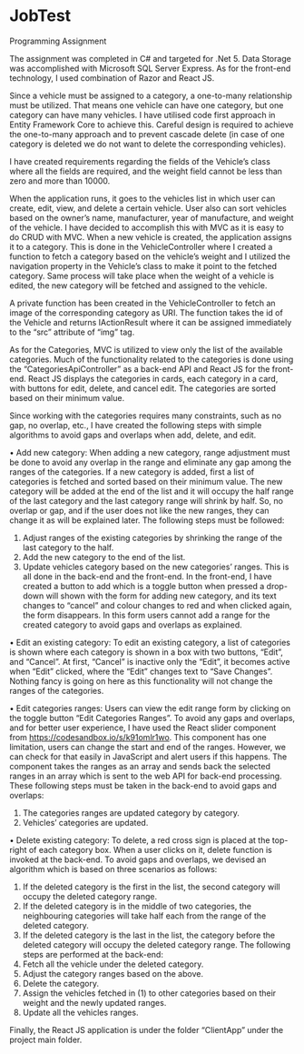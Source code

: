 # JobTest
Programming Assignment

The assignment was completed in C# and targeted for .Net 5. Data Storage was accomplished with Microsoft SQL Server Express. As for the front-end technology, I used combination of Razor and React JS.  

Since a vehicle must be assigned to a category, a one-to-many relationship must be utilized. That means one vehicle can have one category, but one category can have many vehicles. I have utilised code first approach in Entity Framework Core to achieve this. Careful design is required to achieve the one-to-many approach and to prevent cascade delete (in case of one category is deleted we do not want to delete the corresponding vehicles).

I have created requirements regarding the fields of the Vehicle’s class where all the fields are required, and the weight field cannot be less than zero and more than 10000. 

When the application runs, it goes to the vehicles list in which user can create, edit, view, and delete a certain vehicle. User also can sort vehicles based on the owner’s name, manufacturer, year of manufacture, and weight of the vehicle. I have decided to accomplish this with MVC as it is easy to do CRUD with MVC.  When a new vehicle is created, the application assigns it to a category. This is done in the VehicleController where I created a function to fetch a category based on the vehicle’s weight and I utilized the navigation property in the Vehicle’s class to make it point to the fetched category. Same process will take place when the weight of a vehicle is edited, the new category will be fetched and assigned to the vehicle. 

A private function has been created in the VehicleController to fetch an image of the corresponding category as URI. The function takes the id of the Vehicle and returns IActionResult where it can be assigned immediately to the “src” attribute of “img” tag. 

As for the Categories, MVC is utilized to view only the list of the available categories. Much of the functionality related to the categories is done using the “CategoriesApiController” as a back-end API and React JS for the front-end. React JS displays the categories in cards, each category in a card, with buttons for edit, delete, and cancel edit. The categories are sorted based on their minimum value. 

Since working with the categories requires many constraints, such as no gap, no overlap, etc., I have created the following steps with simple algorithms to avoid gaps and overlaps when add, delete, and edit. 

•	Add new category: 
When adding a new category, range adjustment must be done to avoid any overlap in the range and eliminate any gap among the ranges of the categories. If a new category is added, first a list of categories is fetched and sorted based on their minimum value. The new category will be added at the end of the list and it will occupy the half range of the last category and the last category range will shrink by half. So, no overlap or gap, and if the user does not like the new ranges, they can change it as will be explained later. The following steps must be followed: 
1.	Adjust ranges of the existing categories by shrinking the range of the last category to the half. 
2.	Add the new category to the end of the list. 
3.	Update vehicles category based on the new categories’ ranges. 
This is all done in the back-end and the front-end. In the front-end, I have created a button to add which is a toggle button when pressed a drop-down will shown with the form for adding new category, and its text changes to “cancel” and colour changes to red and when clicked again, the form disappears. In this form users cannot add a range for the created category to avoid gaps and overlaps as explained. 

•	Edit an existing category: 
To edit an existing category, a list of categories is shown where each category is shown in a box with two buttons, “Edit”, and “Cancel”. At first, “Cancel” is inactive only the “Edit”, it becomes active when “Edit” clicked, where the “Edit” changes text to “Save Changes”. Nothing fancy is going on here as this functionality will not change the ranges of the categories. 

•	Edit categories ranges: 
Users can view the edit range form by clicking on the toggle button “Edit Categories Ranges”. To avoid any gaps and overlaps, and for better user experience, I have used the React slider component from https://codesandbox.io/s/k91omlr1wo.  This component has one limitation, users can change the start and end of the ranges. However, we can check for that easily in JavaScript and alert users if this happens. The component takes the ranges as an array and sends back the selected ranges in an array which is sent to the web API for back-end processing. These following steps must be taken in the back-end to avoid gaps and overlaps: 
1.	The categories ranges are updated category by category. 
2.	Vehicles’ categories are updated. 

•	Delete existing category: 
To delete, a red cross sign is placed at the top-right of each category box. When a user clicks on it, delete function is invoked at the back-end. To avoid gaps and overlaps, we devised an algorithm which is based on three scenarios as follows:
1.	If the deleted category is the first in the list, the second category will occupy the deleted category range.
2.	If the deleted category is in the middle of two categories, the neighbouring categories will take half each from the range of the deleted category. 
3.	If the deleted category is the last in the list, the category before the deleted category will occupy the deleted category range. 
The following steps are performed at the back-end: 
1.	Fetch all the vehicle under the deleted category. 
2.	Adjust the category ranges based on the above. 
3.	Delete the category. 
4.	Assign the vehicles fetched in (1) to other categories based on their weight and the newly updated ranges. 
5.	Update all the vehicles ranges. 

Finally, the React JS application is under the folder “ClientApp” under the project main folder. 

